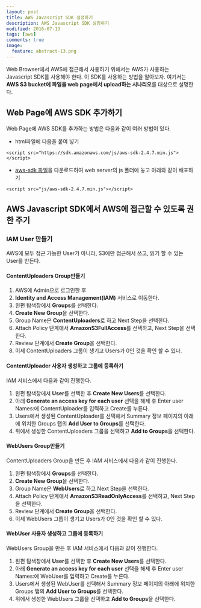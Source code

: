 ```yaml
---
layout: post
title: AWS Javascript SDK 설정하기
description: AWS Javascript SDK 설정하기
modified: 2016-07-13
tags: [aws]
comments: true
image:
  feature: abstract-13.png
---
```

Web Browser에서 AWS에 접근해서 사용하기 위해서는 AWS가 사용하는 Javascript SDK를 사용해야 한다. 이 SDK를 사용하는 방법을 알아보자. 
여기서는 **AWS S3 bucket에 파일을 web page에서 upload하는 시나리오**를 대상으로 설명한다. 

## Web Page에 AWS SDK 추가하기

Web Page에 AWS SDK를 추가하는 방법은 다음과 같이 여러 방법이 있다. 

- html파일에 다음을 붙여 넣기

```
<script src="https://sdk.amazonaws.com/js/aws-sdk-2.4.7.min.js"></script>
```

- [aws-sdk 파일](https://sdk.amazonaws.com/js/aws-sdk-2.4.7.min.js)을 다운로드하여 web server의 js 폴더에 놓고 아래와 같이 배포하기

```
<script src="js/aws-sdk-2.4.7.min.js"></script>
```

## AWS Javascript SDK에서 AWS에 접근할 수 있도록 권한 주기

### IAM User 만들기

AWS에 모두 접근 가능한 User가 아니라, S3에만 접근해서 쓰고, 읽기 할 수 있는 User를 만든다. 

#### ContentUploaders Group만들기 

1. AWS에 Admin으로 로그인한 후
2. **Identity and Access Management(IAM)** 서비스로 이동한다.
3. 왼편 탐색창에서 **Groups**를 선택한다.
4. **Create New Group**을 선택한다.
5. Group Name은 **ContentUploaders**로 하고 Next Step을 선택한다.
6. Attach Policy 단계애서 **AmazonS3FullAccess**를 선택하고, Next Step을 선택한다.
7. Review 단계에서 **Create Group**을 선택한다.
8. 이제 ContentUploaders 그룹이 생기고 Users가 0인 것을 확인 할 수 있다.

#### ContentUploader 사용자 생성하고 그룹에 등록하기 

IAM 서비스에서 다음과 같이 진행한다. 

1. 왼편 탐색창에서 **User**를 선택한 후 **Create New Users**를 선택한다.
2. 아래 **Generate an access key for each user** 선택을 해제 후 Enter user Names:에 ContentUploader를 입력하고 Create를 누른다.
3. Users에서 생성된 ContentUploader를 선택해서 Summary 정보 페이지의 아래에 위치한 Groups 탭의 **Add User to Groups**를 선택한다.
4. 위에서 생성한 ContentUploaders 그룹을 선택하고 **Add to Groups**을 선택한다.

#### WebUsers Group만들기 

ContentUploaders Group을 만든 후 IAM 서비스에서 다음과 같이 진행한다. 

1. 왼편 탐색창에서 **Groups**를 선택한다.
2. **Create New Group**을 선택한다.
3. Group Name은 **WebUsers**로 하고 Next Step을 선택한다.
4. Attach Policy 단계애서 **AmazonS3ReadOnlyAccess**를 선택하고, Next Step을 선택한다.
5. Review 단계에서 **Create Group**을 선택한다.
6. 이제 WebUsers 그룹이 생기고 Users가 0인 것을 확인 할 수 있다.

#### WebUser 사용자 생성하고 그룹에 등록하기 

WebUsers Group을 만든 후 IAM 서비스에서 다음과 같이 진행한다. 

1. 왼편 탐색창에서 **User**를 선택한 후 **Create New Users**를 선택한다.
2. 아래 **Generate an access key for each user** 선택을 해제 후 Enter user Names:에 WebUser를 입력하고 Create를 누른다.
3. Users에서 생성된 WebUser를 선택해서 Summary 정보 페이지의 아래에 위치한 Groups 탭의 **Add User to Groups**를 선택한다.
4. 위에서 생성한 WebUsers 그룹을 선택하고 **Add to Groups**을 선택한다.





